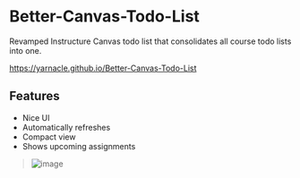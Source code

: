 # Better-Canvas-Todo-List
Revamped Instructure Canvas todo list that consolidates all course todo lists into one.

https://yarnacle.github.io/Better-Canvas-Todo-List

## Features
* Nice UI
* Automatically refreshes
* Compact view
* Shows upcoming assignments

> ![image](https://user-images.githubusercontent.com/109094587/207665761-33a7b43d-7b18-4a3f-9022-1ee459b3c07f.png)
